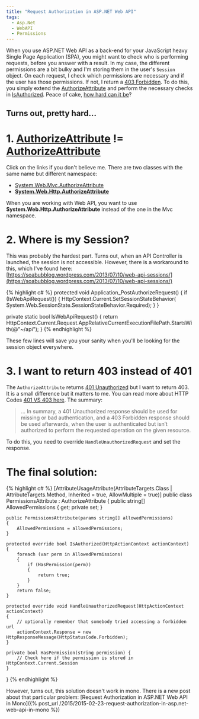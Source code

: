 ```yaml
---
title: "Request Authorization in ASP.NET Web API"
tags:
  - Asp.Net
  - WebAPI
  - Permissions
---
```


When you use ASP.NET Web API as a back-end for your JavaScript heavy Single Page Application (SPA), you might want to check who is performing requests, before you answer with a result. In my case, the different permissions are a bit bulky and I'm storing them in the user's `Session` object. On each request, I check which permissions are necessary and if the user has those permissions. If not, I return a [403 Forbidden](http://en.wikipedia.org/wiki/HTTP_403). To do this, you simply extend the [AuthorizeAttribute](https://msdn.microsoft.com/en-us/library/system.web.http.authorizeattribute%28v=vs.118%29.aspx?f=255&MSPPError=-2147217396) and perform the necessary checks in [IsAuthorized](https://msdn.microsoft.com/en-us/library/system.web.http.authorizeattribute.isauthorized(v=vs.118).aspx). Peace of cake, [how hard can it be](https://www.youtube.com/watch?v=uL0ROeZw7wA)?

## Turns out, pretty hard...

# 1. [AuthorizeAttribute](https://msdn.microsoft.com/en-us/library/system.web.mvc.authorizeattribute%28v=vs.118%29.aspx?f=255&MSPPError=-2147217396) != [AuthorizeAttribute](https://msdn.microsoft.com/en-us/library/system.web.http.authorizeattribute%28v=vs.118%29.aspx?f=255&MSPPError=-2147217396)

Click on the links if you don't believe me. There are two classes with the same name but different namespace:

- [System.Web.Mvc.AuthorizeAttribute](https://msdn.microsoft.com/en-us/library/system.web.mvc.authorizeattribute%28v=vs.118%29.aspx?f=255&MSPPError=-2147217396)
- **[System.Web.Http.AuthorizeAttribute](https://msdn.microsoft.com/en-us/library/system.web.http.authorizeattribute%28v=vs.118%29.aspx?f=255&MSPPError=-2147217396)**

When you are working with Web API, you want to use **System.Web.Http.AuthorizeAttribute** instead of the one in the Mvc namespace.

# 2. Where is my Session?

This was probably the hardest part. Turns out, when an API Controller is launched, the session is not accessible. However, there is a workaround to this, which I've found here: [https://soabubblog.wordpress.com/2013/07/10/web-api-sessions/](https://soabubblog.wordpress.com/2013/07/10/web-api-sessions/)

{% highlight c# %}
protected void Application_PostAuthorizeRequest()
{
  if (IsWebApiRequest())
  {
    HttpContext.Current.SetSessionStateBehavior(
      System.Web.SessionState.SessionStateBehavior.Required);
  }
}

private static bool IsWebApiRequest()
{
  return HttpContext.Current.Request.AppRelativeCurrentExecutionFilePath.StartsWith(@"~/api");
}
{% endhighlight %}

These few lines will save you your sanity when you'll be looking for the session object everywhere.

# 3. I want to return 403 instead of 401

The `AuthorizeAttribute` returns [401 Unauthorized](http://en.wikipedia.org/wiki/List_of_HTTP_status_codes#4xx_Client_Error) but I want to return 403. It is a small difference but it matters to me. You can read more about HTTP Codes [401 VS 403 here](http://stackoverflow.com/questions/3297048/403-forbidden-vs-401-unauthorized-http-responses). The summary:

> ... In summary, a 401 Unauthorized response should be used for missing or bad authentication, and a 403 Forbidden response should be used afterwards, when the user is authenticated but isn’t authorized to perform the requested operation on the given resource.

To do this, you need to override `HandleUnauthorizedRequest` and set the response.

# The final solution:

{% highlight c# %}
[AttributeUsageAttribute(AttributeTargets.Class | AttributeTargets.Method, Inherited = true, AllowMultiple = true)]
public class PermissionsAttribute : AuthorizeAttribute
{
    public string[] AllowedPermissions { get; private set; }

    public PermissionsAttribute(params string[] allowedPermissions)
    {
        AllowedPermissions = allowedPermissions;
    }

    protected override bool IsAuthorized(HttpActionContext actionContext)
    {
        foreach (var perm in AllowedPermissions)
        {
            if (HasPermission(perm))
            {
                return true;
            }
        }
        return false;
    }

    protected override void HandleUnauthorizedRequest(HttpActionContext actionContext)
    {
        // optionally remember that somebody tried accessing a forbidden url
        actionContext.Response = new HttpResponseMessage(HttpStatusCode.Forbidden);
    }

    private bool HasPermission(string permission) {
        // Check here if the permission is stored in HttpContext.Current.Session
    }
}
{% endhighlight %}

However, turns out, this solution doesn't work in mono. There is a new post about that particular problem: [Request Authorization in ASP.NET Web API in Mono]({% post_url /2015/2015-02-23-request-authorization-in-asp.net-web-api-in-mono %})